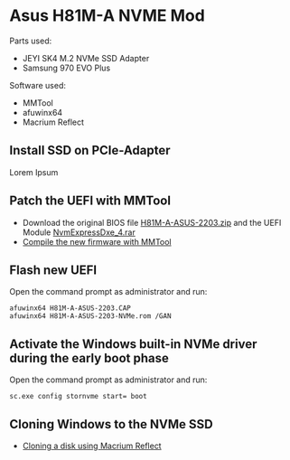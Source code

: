 # Asus H81M-A NVME Mod

Parts used:

- JEYI SK4 M.2 NVMe SSD Adapter
- Samsung 970 EVO Plus

Software used:

- MMTool
- afuwinx64
- Macrium Reflect

## Install SSD on PCIe-Adapter

Lorem Ipsum

## Patch the UEFI with MMTool

- Download the original BIOS file [H81M-A-ASUS-2203.zip](https://dlcdnets.asus.com/pub/ASUS/mb/LGA1150/H81M-A/H81M-A-ASUS-2203.zip) and the UEFI Module [NvmExpressDxe_4.rar](https://www.win-unattended.de/Benutzer/Fernando/BIOS-Files/non-Intel/NVMe%20Modules/NvmExpressDxe_4.rar)
- [Compile the new firmware with MMTool](https://rothlive.de/de/article/asus-rampage-iv-samsung-970-pro-einbauen-uefi-mod-bei-ami-uefi-bios)

## Flash new UEFI

Open the command prompt as administrator and run:

```
afuwinx64 H81M-A-ASUS-2203.CAP
afuwinx64 H81M-A-ASUS-2203-NVMe.rom /GAN
```

## Activate the Windows built-in NVMe driver during the early boot phase

Open the command prompt as administrator and run:

```
sc.exe config stornvme start= boot
```

## Cloning Windows to the NVMe SSD

- [Cloning a disk using Macrium Reflect](https://www.youtube.com/watch?v=LClr3FPg4_4)
